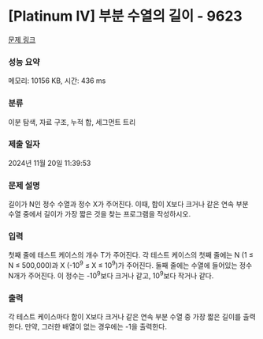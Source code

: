 # [Platinum IV] 부분 수열의 길이 - 9623 

[문제 링크](https://www.acmicpc.net/problem/9623) 

### 성능 요약

메모리: 10156 KB, 시간: 436 ms

### 분류

이분 탐색, 자료 구조, 누적 합, 세그먼트 트리

### 제출 일자

2024년 11월 20일 11:39:53

### 문제 설명

<p>길이가 N인 정수 수열과 정수 X가 주어진다. 이때, 합이 X보다 크거나 같은 연속 부분 수열 중에서 길이가 가장 짧은 것을 찾는 프로그램을 작성하시오.</p>

### 입력 

 <p>첫째 줄에 테스트 케이스의 개수 T가 주어진다. 각 테스트 케이스의 첫째 줄에는 N (1 ≤ N ≤ 500,000)과 X (-10<sup>9</sup> ≤ X ≤ 10<sup>9</sup>)가 주어진다. 둘째 줄에는 수열에 들어있는 정수 N개가 주어진다. 이 정수는 -10<sup>9</sup>보다 크거나 같고, 10<sup>9</sup>보다 작거나 같다.</p>

### 출력 

 <p>각 테스트 케이스마다 합이 X보다 크거나 같은 연속 부분 수열 중 가장 짧은 길이를 출력한다. 만약, 그러한 배열이 없는 경우에는 -1을 출력한다.</p>


